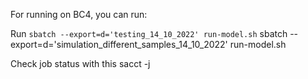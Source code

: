 
For running on BC4, you can run:

Run `sbatch --export=d='testing_14_10_2022' run-model.sh`
sbatch --export=d='simulation_different_samples_14_10_2022' run-model.sh

Check job status with this sacct -j <jobid>